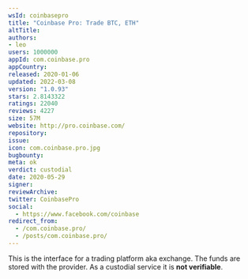 ```yaml
---
wsId: coinbasepro
title: "Coinbase Pro: Trade BTC, ETH"
altTitle: 
authors:
- leo
users: 1000000
appId: com.coinbase.pro
appCountry: 
released: 2020-01-06
updated: 2022-03-08
version: "1.0.93"
stars: 2.8143322
ratings: 22040
reviews: 4227
size: 57M
website: http://pro.coinbase.com/
repository: 
issue: 
icon: com.coinbase.pro.jpg
bugbounty: 
meta: ok
verdict: custodial
date: 2020-05-29
signer: 
reviewArchive:
twitter: CoinbasePro
social:
  - https://www.facebook.com/coinbase
redirect_from:
  - /com.coinbase.pro/
  - /posts/com.coinbase.pro/
---
```


This is the interface for a trading platform aka exchange. The funds are stored
with the provider. As a custodial service it is **not verifiable**.
